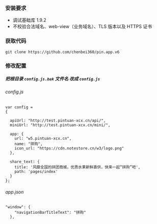  
### 安装要求
*  调试基础库 1.9.2
*  不校验合法域名、web-view（业务域名）、TLS 版本以及 HTTPS 证书

### 获取代码
```
git clone https://github.com/chenbei360/pin.app.v6
```

### 修改配置

#####   把根目录 `config.js.bak` 文件名 改成 `config.js`

 ######  config.js
```
var config = 
{
 
  apiUrl: "http://test.pintuan-xcx.cn/api/",
  miniUrl: "http://test.pintuan-xcx.cn/mini/",
 
  app: {
    url: "w5.pintuan-xcx.cn",
    name: "拼购",
    icon_url: "https://cdn.notestore.cn/w3/logo.png"
  },

  share_text: {
    title: '风靡全国的拼团商城，优质水果新鲜直供，快来一起“拼购”吧',
    path: 'pages/index'
  }
};
```


######  app.json
```
"window": {
    "navigationBarTitleText": "拼购"
  },
```